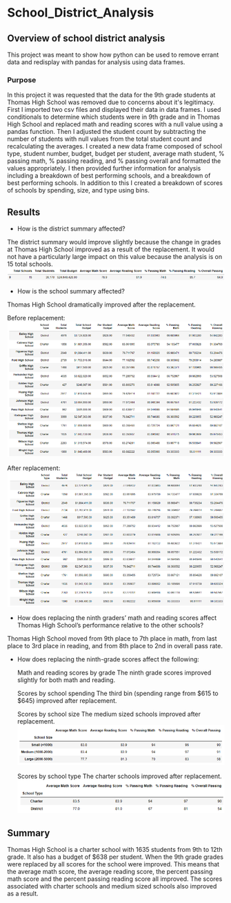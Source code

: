 # School_District_Analysis

## Overview of school district analysis
This project was meant to show how python can be used to remove errant data and redisplay with pandas for analysis using data frames. 

### Purpose
In this project it was requested that the data for the 9th grade students at Thomas High School was removed due to concerns about it's legitimacy. First I imported two csv files and displayed their data in data frames. 
I used conditionals to determine which students were in 9th grade and in Thomas High School and replaced math and reading scores with a null value using a pandas function. Then I adjusted the student count by subtracting 
the number of students with null values from the total student count and recalculating the averages. I created a new data frame composed of school type, student number, budget, budget per student, average math student, % passing math,
% passing reading, and % passing overall and formatted the values appropriately.  I then provided further information for analysis including a breakdown of best performing schools, and a breakdown of best performing schools. In addition to 
this I created a breakdown of scores of schools by spending, size, and type using bins. 


## Results

* How is the district summary affected?

The district summary would improve slightly because the change in grades at Thomas High School improved as a result of the replacement. It would not have a particularly large impact on this value because the analysis is on 15 total schools.
![](Resources/district_summary.PNG)

* How is the school summary affected?

Thomas High School dramatically improved after the replacement.

Before replacement:
![](Resources/school_summary.PNG)

After replacement:
![](Resources/school_summary_wreplacement.PNG)

* How does replacing the ninth graders’ math and reading scores affect Thomas High School’s performance relative to the other schools?

Thomas High School moved from 9th place to 7th place in math, from last place to 3rd place in reading, and from 8th place to 2nd in overall pass rate.



* How does replacing the ninth-grade scores affect the following:

	Math and reading scores by grade
	The ninth grade scores improved slightly for both math and reading.

	Scores by school spending
	The third bin (spending range from $615 to $645) improved after replacement.	

	Scores by school size
	The medium sized schools improved after replacement.
	![](Resources/scores_by_school_size.PNG)


	Scores by school type
The charter schools improved after replacement.
![](Resources/scores_by_school_type.PNG)

## Summary
 Thomas High School is a charter school with 1635 students from 9th to 12th grade.  It also has a budget of $638 per student. When the 9th grade grades were replaced by all scores for the school were improved. This means that the average math score, the average reading score, the percent passing math score and the percent passing reading score all improved.  The scores associated with charter schools and medium sized schools also improved as a result. 

